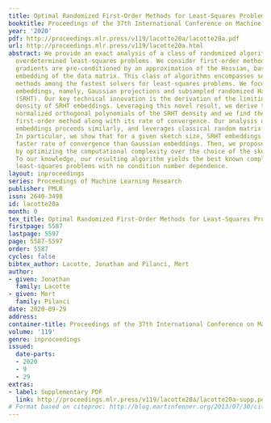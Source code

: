 ```yaml
---
title: Optimal Randomized First-Order Methods for Least-Squares Problems
booktitle: Proceedings of the 37th International Conference on Machine Learning
year: '2020'
pdf: http://proceedings.mlr.press/v119/lacotte20a/lacotte20a.pdf
url: http://proceedings.mlr.press/v119/lacotte20a.html
abstract: We provide an exact analysis of a class of randomized algorithms for solving
  overdetermined least-squares problems. We consider first-order methods, where the
  gradients are pre-conditioned by an approximation of the Hessian, based on a subspace
  embedding of the data matrix. This class of algorithms encompasses several randomized
  methods among the fastest solvers for least-squares problems. We focus on two classical
  embeddings, namely, Gaussian projections and subsampled randomized Hadamard transforms
  (SRHT). Our key technical innovation is the derivation of the limiting spectral
  density of SRHT embeddings. Leveraging this novel result, we derive the family of
  normalized orthogonal polynomials of the SRHT density and we find the optimal pre-conditioned
  first-order method along with its rate of convergence. Our analysis of Gaussian
  embeddings proceeds similarly, and leverages classical random matrix theory results.
  In particular, we show that for a given sketch size, SRHT embeddings exhibits a
  faster rate of convergence than Gaussian embeddings. Then, we propose a new algorithm
  by optimizing the computational complexity over the choice of the sketching dimension.
  To our knowledge, our resulting algorithm yields the best known complexity for solving
  least-squares problems with no condition number dependence.
layout: inproceedings
series: Proceedings of Machine Learning Research
publisher: PMLR
issn: 2640-3498
id: lacotte20a
month: 0
tex_title: Optimal Randomized First-Order Methods for Least-Squares Problems
firstpage: 5587
lastpage: 5597
page: 5587-5597
order: 5587
cycles: false
bibtex_author: Lacotte, Jonathan and Pilanci, Mert
author:
- given: Jonathan
  family: Lacotte
- given: Mert
  family: Pilanci
date: 2020-09-29
address: 
container-title: Proceedings of the 37th International Conference on Machine Learning
volume: '119'
genre: inproceedings
issued:
  date-parts:
  - 2020
  - 9
  - 29
extras:
- label: Supplementary PDF
  link: http://proceedings.mlr.press/v119/lacotte20a/lacotte20a-supp.pdf
# Format based on citeproc: http://blog.martinfenner.org/2013/07/30/citeproc-yaml-for-bibliographies/
---
```

